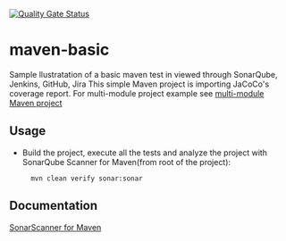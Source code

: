 [![Quality Gate Status](http://54.69.165.75:9000/api/project_badges/measure?project=GreenPhysics%3Agithub-jenkins-sonar-jira&metric=alert_status)](http://54.69.165.75:9000/dashboard?id=GreenPhysics%3Agithub-jenkins-sonar-jira)
# maven-basic
Sample llustratation of a basic maven test in viewed through SonarQube, Jenkins, GitHub, Jira
This simple Maven project is importing JaCoCo's coverage report. For multi-module project example
see [multi-module Maven project](../maven-multimodule/README.md)

## Usage

* Build the project, execute all the tests and analyze the project with SonarQube Scanner for Maven(from root  of the project):

        mvn clean verify sonar:sonar

## Documentation

[SonarScanner for Maven](https://docs.sonarqube.org/latest/analysis/scan/sonarscanner-for-maven/)

